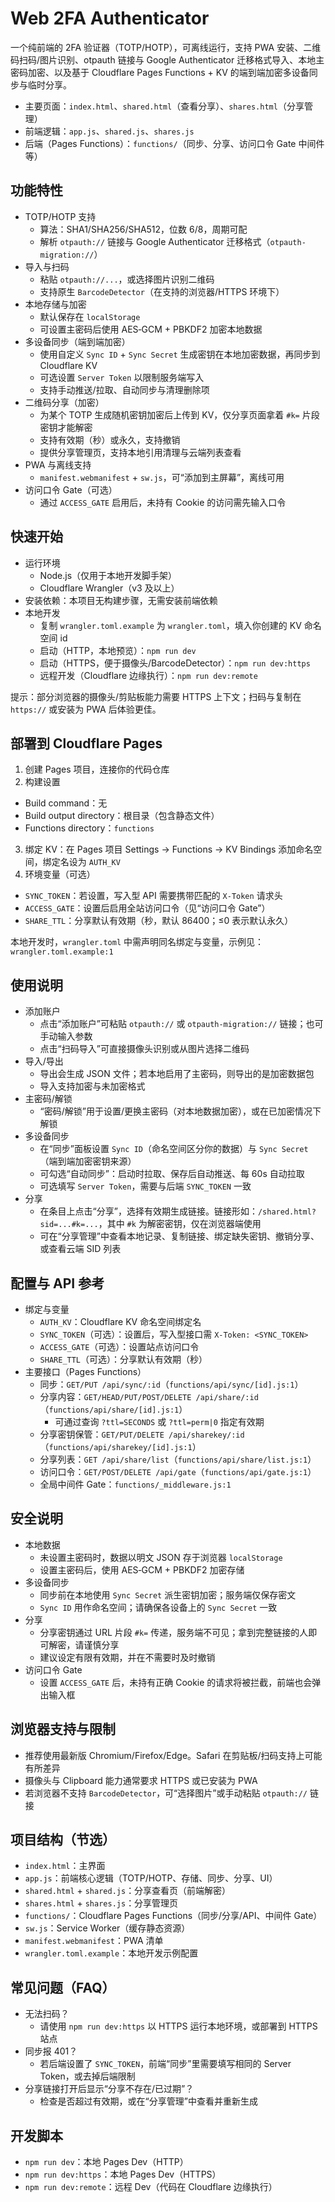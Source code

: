 # Web 2FA Authenticator

一个纯前端的 2FA 验证器（TOTP/HOTP），可离线运行，支持 PWA 安装、二维码扫码/图片识别、otpauth 链接与 Google Authenticator 迁移格式导入、本地主密码加密、以及基于 Cloudflare Pages Functions + KV 的端到端加密多设备同步与临时分享。

- 主要页面：`index.html`、`shared.html`（查看分享）、`shares.html`（分享管理）
- 前端逻辑：`app.js`、`shared.js`、`shares.js`
- 后端（Pages Functions）：`functions/`（同步、分享、访问口令 Gate 中间件等）

## 功能特性
- TOTP/HOTP 支持
  - 算法：SHA1/SHA256/SHA512，位数 6/8，周期可配
  - 解析 `otpauth://` 链接与 Google Authenticator 迁移格式（`otpauth-migration://`）
- 导入与扫码
  - 粘贴 `otpauth://...`，或选择图片识别二维码
  - 支持原生 `BarcodeDetector`（在支持的浏览器/HTTPS 环境下）
- 本地存储与加密
  - 默认保存在 `localStorage`
  - 可设置主密码后使用 AES‑GCM + PBKDF2 加密本地数据
- 多设备同步（端到端加密）
  - 使用自定义 `Sync ID` + `Sync Secret` 生成密钥在本地加密数据，再同步到 Cloudflare KV
  - 可选设置 `Server Token` 以限制服务端写入
  - 支持手动推送/拉取、自动同步与清理删除项
- 二维码分享（加密）
  - 为某个 TOTP 生成随机密钥加密后上传到 KV，仅分享页面拿着 `#k=` 片段密钥才能解密
  - 支持有效期（秒）或永久，支持撤销
  - 提供分享管理页，支持本地引用清理与云端列表查看
- PWA 与离线支持
  - `manifest.webmanifest` + `sw.js`，可“添加到主屏幕”，离线可用
- 访问口令 Gate（可选）
  - 通过 `ACCESS_GATE` 启用后，未持有 Cookie 的访问需先输入口令

## 快速开始
- 运行环境
  - Node.js（仅用于本地开发脚手架）
  - Cloudflare Wrangler（v3 及以上）
- 安装依赖：本项目无构建步骤，无需安装前端依赖
- 本地开发
  - 复制 `wrangler.toml.example` 为 `wrangler.toml`，填入你创建的 KV 命名空间 id
  - 启动（HTTP，本地预览）：`npm run dev`
  - 启动（HTTPS，便于摄像头/BarcodeDetector）：`npm run dev:https`
  - 远程开发（Cloudflare 边缘执行）：`npm run dev:remote`

提示：部分浏览器的摄像头/剪贴板能力需要 HTTPS 上下文；扫码与复制在 `https://` 或安装为 PWA 后体验更佳。

## 部署到 Cloudflare Pages
1) 创建 Pages 项目，连接你的代码仓库
2) 构建设置
- Build command：无
- Build output directory：根目录（包含静态文件）
- Functions directory：`functions`
3) 绑定 KV：在 Pages 项目 Settings → Functions → KV Bindings 添加命名空间，绑定名设为 `AUTH_KV`
4) 环境变量（可选）
- `SYNC_TOKEN`：若设置，写入型 API 需要携带匹配的 `X-Token` 请求头
- `ACCESS_GATE`：设置后启用全站访问口令（见“访问口令 Gate”）
- `SHARE_TTL`：分享默认有效期（秒，默认 86400；≤0 表示默认永久）

本地开发时，`wrangler.toml` 中需声明同名绑定与变量，示例见：`wrangler.toml.example:1`

## 使用说明
- 添加账户
  - 点击“添加账户”可粘贴 `otpauth://` 或 `otpauth-migration://` 链接；也可手动输入参数
  - 点击“扫码导入”可直接摄像头识别或从图片选择二维码
- 导入/导出
  - 导出会生成 JSON 文件；若本地启用了主密码，则导出的是加密数据包
  - 导入支持加密与未加密格式
- 主密码/解锁
  - “密码/解锁”用于设置/更换主密码（对本地数据加密），或在已加密情况下解锁
- 多设备同步
  - 在“同步”面板设置 `Sync ID`（命名空间区分你的数据）与 `Sync Secret`（端到端加密密钥来源）
  - 可勾选“自动同步”：启动时拉取、保存后自动推送、每 60s 自动拉取
  - 可选填写 `Server Token`，需要与后端 `SYNC_TOKEN` 一致
- 分享
  - 在条目上点击“分享”，选择有效期生成链接。链接形如：`/shared.html?sid=...#k=...`，其中 `#k` 为解密密钥，仅在浏览器端使用
  - 可在“分享管理”中查看本地记录、复制链接、绑定缺失密钥、撤销分享、或查看云端 SID 列表

## 配置与 API 参考
- 绑定与变量
  - `AUTH_KV`：Cloudflare KV 命名空间绑定名
  - `SYNC_TOKEN`（可选）：设置后，写入型接口需 `X-Token: <SYNC_TOKEN>`
  - `ACCESS_GATE`（可选）：设置站点访问口令
  - `SHARE_TTL`（可选）：分享默认有效期（秒）
- 主要接口（Pages Functions）
  - 同步：`GET/PUT /api/sync/:id`（`functions/api/sync/[id].js:1`）
  - 分享内容：`GET/HEAD/PUT/POST/DELETE /api/share/:id`（`functions/api/share/[id].js:1`）
    - 可通过查询 `?ttl=SECONDS` 或 `?ttl=perm|0` 指定有效期
  - 分享密钥保管：`GET/PUT/DELETE /api/sharekey/:id`（`functions/api/sharekey/[id].js:1`）
  - 分享列表：`GET /api/share/list`（`functions/api/share/list.js:1`）
  - 访问口令：`GET/POST/DELETE /api/gate`（`functions/api/gate.js:1`）
  - 全局中间件 Gate：`functions/_middleware.js:1`

## 安全说明
- 本地数据
  - 未设置主密码时，数据以明文 JSON 存于浏览器 `localStorage`
  - 设置主密码后，使用 AES‑GCM + PBKDF2 加密存储
- 多设备同步
  - 同步前在本地使用 `Sync Secret` 派生密钥加密；服务端仅保存密文
  - `Sync ID` 用作命名空间；请确保各设备上的 `Sync Secret` 一致
- 分享
  - 分享密钥通过 URL 片段 `#k=` 传递，服务端不可见；拿到完整链接的人即可解密，请谨慎分享
  - 建议设定有限有效期，并在不需要时及时撤销
- 访问口令 Gate
  - 设置 `ACCESS_GATE` 后，未持有正确 Cookie 的请求将被拦截，前端也会弹出输入框

## 浏览器支持与限制
- 推荐使用最新版 Chromium/Firefox/Edge。Safari 在剪贴板/扫码支持上可能有所差异
- 摄像头与 Clipboard 能力通常要求 HTTPS 或已安装为 PWA
- 若浏览器不支持 `BarcodeDetector`，可“选择图片”或手动粘贴 `otpauth://` 链接

## 项目结构（节选）
- `index.html`：主界面
- `app.js`：前端核心逻辑（TOTP/HOTP、存储、同步、分享、UI）
- `shared.html` + `shared.js`：分享查看页（前端解密）
- `shares.html` + `shares.js`：分享管理页
- `functions/`：Cloudflare Pages Functions（同步/分享/API、中间件 Gate）
- `sw.js`：Service Worker（缓存静态资源）
- `manifest.webmanifest`：PWA 清单
- `wrangler.toml.example`：本地开发示例配置

## 常见问题（FAQ）
- 无法扫码？
  - 请使用 `npm run dev:https` 以 HTTPS 运行本地环境，或部署到 HTTPS 站点
- 同步报 401？
  - 若后端设置了 `SYNC_TOKEN`，前端“同步”里需要填写相同的 Server Token，或去掉后端限制
- 分享链接打开后显示“分享不存在/已过期”？
  - 检查是否超过有效期，或在“分享管理”中查看并重新生成

## 开发脚本
- `npm run dev`：本地 Pages Dev（HTTP）
- `npm run dev:https`：本地 Pages Dev（HTTPS）
- `npm run dev:remote`：远程 Dev（代码在 Cloudflare 边缘执行）
